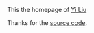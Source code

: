 This the homepage of [Yi Liu](https://liu-yii.github.io)

Thanks for the [source code](https://jonbarron.info/).
